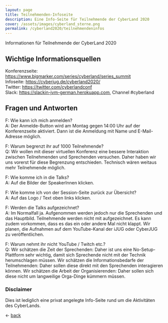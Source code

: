 ```yaml
---
layout: page
title: Teilnehmenden-Infoseite
description: Eine Info-Seite für Teilnehmende der CyberLand 2020
cover: /assets/images/cyberland_sterne.png
permalink: /cyberland2020/teilnehmendeninfos
---
```


Informationen für Teilnehmende der CyberLand 2020

## Wichtige Informationsquellen

Konferenzseite: <https://www.bigmarker.com/series/cyberland/series_summit>  
Infoseite: <https://cyberjug.de/cyberland2020/>  
Twitter: <https://twitter.com/cyberlandconf>  
Slack: <https://slackin-jvm-german.herokuapp.com>, Channel #cyberland  

## Fragen und Antworten

F: Wie kann ich mich anmelden?  
A: Der Anmelde-Button wird am Montag gegen 14:00 Uhr auf der Konferenzseite aktiviert. Dann ist die Anmeldung mit Name und E-Mail-Adresse möglich.

F: Warum begrenzt ihr auf 1000 Teilnehmende?  
Q: Wir wollen mit dieser virtuellen Konferenz eine bessere Interaktion zwischen Teilnehmenden und Sprechenden versuchen. Daher haben wir uns vorerst für diese Begrenzung entschieden. Technisch wären weitaus mehr Teilnehmende möglich.

F: Wie komme ich in die Talks?  
A: Auf die Bilder der SpeakerInnen klicken.

F: Wie komme ich von der Session-Seite zurück zur Übersicht?  
A: Auf das Logo / Text oben links klicken.

F: Werden die Talks aufgezeichnet?  
A: Im Normalfall ja. Aufgenommen werden jedoch nur die Sprechenden und das Hauptbild. Teilnehmende werden nicht mit aufgezeichnet. Es kann zudem vorkommen, dass es das ein oder andere Mal nicht klappt. Wir planen, die Aufnahmen auf dem YouTube-Kanal der iJUG oder CyberJUG zu veröffentlichen.

F: Warum nehmt ihr nicht YouTube / Twitch etc.?  
Q: Wir schätzen die Zeit der Sprechenden: Daher ist uns eine No-Setup-Plattform sehr wichtig, damit sich Sprechende nicht mit der Technik herumschlagen müssen. Wir schätzen die Informationsbedarfe der Teilnehmenden: Daher sollen diese direkt mit den Sprechenden interagieren können. Wir schätzen die Arbeit der Organisierenden: Daher sollen sich diese nicht um langweilige Orga-Dinge kümmern müssen.


### Disclaimer

Dies ist lediglich eine privat angelegte Info-Seite rund um die Aktivitäten des CyberLands.

&lt;- [back](./)